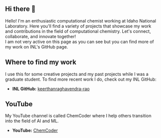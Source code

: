 ## Hi there 👋

Hello! I'm an enthusiastic computational chemist working at Idaho National Laboratory. Here you'll find a variety of projects that showcase my work and contributions in the field of computational chemistry. Let's connect, collaborate, and innovate together!\
I am not very active on this page as you can see but you can find more of my work on INL's GitHub page.

## Where to find my work

I use this for some creative projects and my past projects while I was a graduate student. To find more recent work I do, check out my INL GitHub:
- **INL GitHub:** [keerthanraghavendra-rao](https://github.inl.gov/keerthanraghavendra-rao)

## YouTube

My YouTube channel is called ChemCoder where I help others transition into the field of AI and ML.

- **YouTube:** [ChemCoder](https://www.youtube.com/@ChemCoder404)
